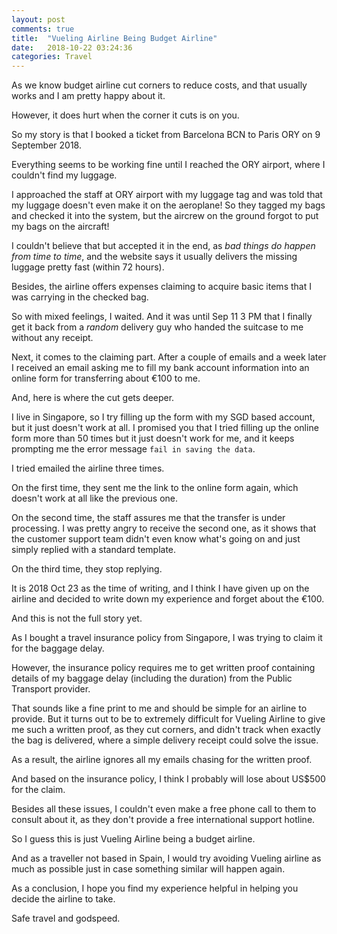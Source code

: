```yaml
---
layout: post
comments: true
title:  "Vueling Airline Being Budget Airline"
date:   2018-10-22 03:24:36
categories: Travel
---
```


As we know budget airline cut corners to reduce costs, and that usually works and I am pretty happy about it. 

However, it does hurt when the corner it cuts is on you. 

So my story is that I booked a ticket from Barcelona BCN to Paris ORY on 9 September 2018. 

Everything seems to be working fine until I reached the ORY airport, where I couldn't find my luggage.

I approached the staff at ORY airport with my luggage tag and was told that my luggage doesn't even make it on the aeroplane!  So they tagged my bags and checked it into the system, but the aircrew on the ground forgot to put my bags on the aircraft! 

I couldn't believe that but accepted it in the end, as *bad things do happen from time to time*, and the website says it usually delivers the missing luggage pretty fast (within 72 hours). 

Besides, the airline offers expenses claiming to acquire basic items that I was carrying in the checked bag.

So with mixed feelings, I waited. And it was until Sep 11 3 PM that I finally get it back from a *random* delivery guy who handed the suitcase to me without any receipt. 

Next, it comes to the claiming part. After a couple of emails and a week later I received an email asking me to fill my bank account information into an online form for transferring about €100 to me. 

And, here is where the cut gets deeper. 

I live in Singapore, so I try filling up the form with my SGD based account, but it just doesn't work at all. I promised you that I tried filling up the online form more than 50 times but it just doesn't work for me, and it keeps prompting me the error message  `fail in saving the data`. 

I tried emailed the airline three times.

On the first time, they sent me the link to the online form again, which doesn't work at all like the previous one.

On the second time, the staff assures me that the transfer is under processing. I was pretty angry to receive the second one, as it shows that the customer support team didn't even know what's going on and just simply replied with a standard template. 

On the third time, they stop replying. 

It is 2018 Oct 23 as the time of writing, and I think I have given up on the airline and decided to write down my experience and forget about the €100.

And this is not the full story yet. 

As I bought a travel insurance policy from Singapore, I was trying to claim it for the baggage delay. 

However, the insurance policy requires me to get written proof containing details of my baggage delay (including the duration) from the Public Transport provider. 

That sounds like a fine print to me and should be simple for an airline to provide. But it turns out to be to extremely difficult for Vueling Airline to give me such a written proof, as they cut corners, and didn't track when exactly the bag is delivered, where a simple delivery receipt could solve the issue.

As a result, the airline ignores all my emails chasing for the written proof. 

And based on the insurance policy, I think I probably will lose about US$500 for the claim. 

Besides all these issues, I couldn't even make a free phone call to them to consult about it, as they don't provide a free international support hotline. 

So I guess this is just Vueling Airline being a budget airline.

And as a traveller not based in Spain, I would try avoiding Vueling airline as much as possible just in case something similar will happen again. 

As a conclusion, I hope you find my experience helpful in helping you decide the airline to take.

Safe travel and godspeed.
